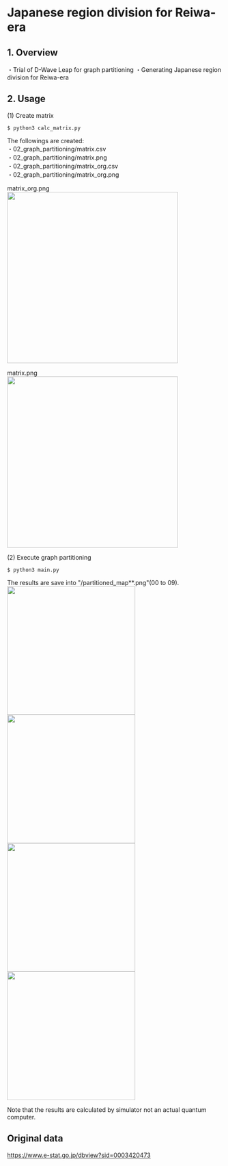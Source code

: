 # Japanese region division for Reiwa-era

## 1. Overview

・Trial of D-Wave Leap for graph partitioning
・Generating Japanese region division for Reiwa-era

## 2. Usage

(1) Create matrix

```
$ python3 calc_matrix.py
```

The followings are created:  
・02_graph_partitioning/matrix.csv  
・02_graph_partitioning/matrix.png  
・02_graph_partitioning/matrix_org.csv  
・02_graph_partitioning/matrix_org.png  

matrix_org.png  
<img src="/matrix_org.png" width=400>

matrix.png  
<img src="/matrix.png" width=400>

(2) Execute graph partitioning

```
$ python3 main.py
```

The results are save into "/partitioned_map**.png"(00 to 09).  
<img src="/img/partitioned_map01.png" width=300>
<img src="/img/partitioned_map02.png" width=300>
<img src="/img/partitioned_map03.png" width=300>
<img src="/img/partitioned_map04.png" width=300>

Note that the results are calculated by simulator not an actual quantum computer.

## Original data
https://www.e-stat.go.jp/dbview?sid=0003420473
